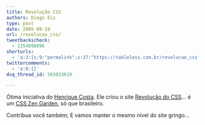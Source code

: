 ```yaml
---
title: Revolução CSS
authors: Diego Eis
type: post
date: 2005-09-19
url: /revolucao_css/
tweetbackscheck:
  - 1354898096
shorturls:
  - 'a:3:{s:9:"permalink";s:37:"https://tableless.com.br/revolucao_css";s:7:"tinyurl";s:26:"https://tinyurl.com/3krzw36";s:4:"isgd";s:19:"https://is.gd/jTOm6R";}'
twittercomments:
  - 'a:0:{}'
dsq_thread_id: 503033610

---
```

Ótima iniciativa do [Henrique Costa][1]. Ele criou o site [Revolução do CSS][2]&#8230; é um [CSS Zen Garden][3], só que brasileiro. 

Contribua você também; E vamos manter o mesmo nível do site gringo&#8230;

 [1]: https://www.revolucao.etc.br/
 [2]: https://www.revolucao.etc.br/css/
 [3]: https://www.csszengarden.com/